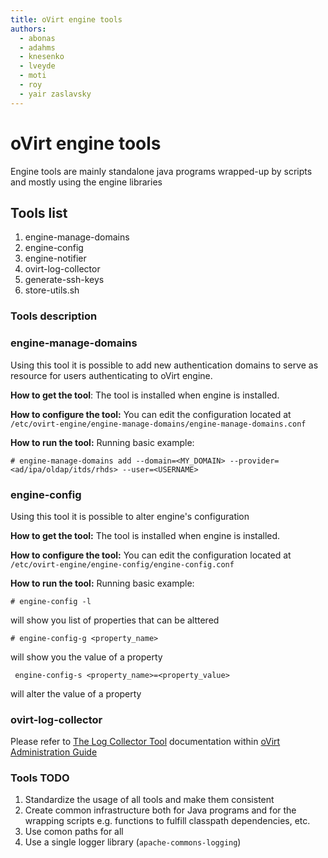 ```yaml
---
title: oVirt engine tools
authors:
  - abonas
  - adahms
  - knesenko
  - lveyde
  - moti
  - roy
  - yair zaslavsky
---
```


# oVirt engine tools

Engine tools are mainly standalone java programs wrapped-up by scripts and mostly using the engine libraries

## Tools list

1.  engine-manage-domains
2.  engine-config
3.  engine-notifier
4.  ovirt-log-collector
5.  generate-ssh-keys
6.  store-utils.sh

### Tools description

### engine-manage-domains

Using this tool it is possible to add new authentication domains to serve as resource for users authenticating to oVirt engine.

**How to get the tool**:
The tool is installed when engine is installed.

**How to configure the tool:**
You can edit the configuration located at `/etc/ovirt-engine/engine-manage-domains/engine-manage-domains.conf`

**How to run the tool:**
Running basic example:
```console
# engine-manage-domains add --domain=<MY_DOMAIN> --provider=<ad/ipa/oldap/itds/rhds> --user=<USERNAME>
```

### engine-config

Using this tool it is possible to alter engine's configuration

**How to get the tool:**
The tool is installed when engine is installed.

**How to configure the tool:**
You can edit the configuration located at `/etc/ovirt-engine/engine-config/engine-config.conf`

**How to run the tool:**
Running basic example:
```console
# engine-config -l
```
will show you list of properties that can be alttered

```console
# engine-config-g <property_name>
```
will show you the value of a property

```console
 engine-config-s <property_name>=<property_value>
```
will alter the value of a property


### ovirt-log-collector

Please refer to [The Log Collector Tool](/documentation/administration_guide/#sect-The_Log_Collector_Tool)
documentation within [oVirt Administration Guide](/documentation/administration_guide/)

### Tools TODO

1.  Standardize the usage of all tools and make them consistent
2.  Create common infrastructure both for Java programs and for the wrapping scripts e.g. functions to fulfill classpath dependencies, etc.
3.  Use comon paths for all
4.  Use a single logger library (`apache-commons-logging`)
